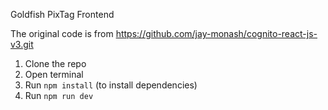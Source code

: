 Goldfish PixTag Frontend

The original code is from https://github.com/jay-monash/cognito-react-js-v3.git

1. Clone the repo
2. Open terminal
3. Run `npm install` (to install dependencies)
4. Run `npm run dev`